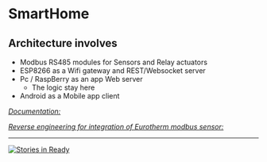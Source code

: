 # SmartHome

## Architecture involves 

- Modbus RS485 modules for Sensors and Relay actuators
- ESP8266 as a Wifi gateway and REST/Websocket server
- Pc / RaspBerry as an app Web server
	- The logic stay here
- Android as a Mobile app client


[_Documentation:_](https://drive.google.com/file/d/0B1Acm7M1vukQYkpYWk81Z1RNS2M/view?usp=sharing)

[_Reverse engineering for integration of Eurotherm modbus sensor:_](https://docs.google.com/document/d/1Jd2WJ04BT91FPSHeZSMzEPNLT4cZavtP3Xplxt6bG28/edit?usp=sharing)


---


[![Stories in Ready](https://badge.waffle.io/baggior/SmartHome.png?label=ready&title=Ready)](http://waffle.io/baggior/SmartHome)